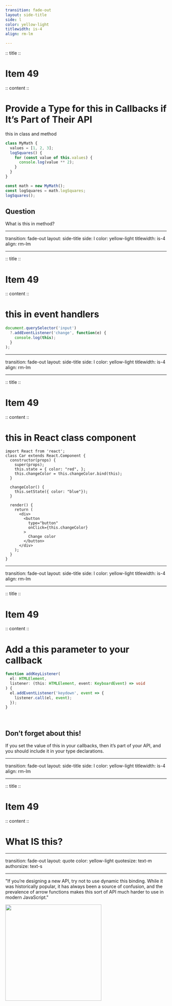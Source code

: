 ```yaml
---
transition: fade-out
layout: side-title
side: l
color: yellow-light
titlewidth: is-4
align: rm-lm

---
```

:: title ::

# Item 49

<UsagiItem2e text="Item 69 (2e)"/>

:: content ::

# Provide a Type for this in Callbacks if It’s Part of Their API

this in class and method

```ts {monaco-run} {autorun:false}  
class MyMath {
  values = [1, 2, 3];
  logSquares() {
    for (const value of this.values) {
      console.log(value ** 2);
    }
  }
}

const math = new MyMath();
const logSquares = math.logSquares;
logSquares();
```

<v-click>
<h2>Question</h2>
What is this in method?
</v-click>

---
transition: fade-out
layout: side-title
side: l
color: yellow-light
titlewidth: is-4
align: rm-lm

---
:: title ::

# Item 49

<UsagiItem2e text="Item 69 (2e)"/>

:: content ::

# this in event handlers

```ts {monaco}
document.querySelector('input')
  ?.addEventListener('change', function(e) {
    console.log(this);
  }
);
```

---
transition: fade-out
layout: side-title
side: l
color: yellow-light
titlewidth: is-4
align: rm-lm

---
:: title ::

# Item 49

<UsagiItem2e text="Item 69 (2e)"/>

:: content ::

# this in React class component

```tsx {all|6,18}
import React from 'react';
class Car extends React.Component {
  constructor(props) {
    super(props);
    this.state = { color: "red", };
    this.changeColor = this.changeColor.bind(this);
  }

  changeColor() {
    this.setState({ color: "blue"});
  }

  render() {
    return (
      <div>
        <button
          type="button"
          onClick={this.changeColor}
        >
          Change color
        </button>
      </div>
    );
  }
}
```

---
transition: fade-out
layout: side-title
side: l
color: yellow-light
titlewidth: is-4
align: rm-lm

---
:: title ::

# Item 49

<UsagiItem2e text="Item 69 (2e)"/>

:: content ::

# Add a this parameter to your callback

```ts {monaco}
function addKeyListener(
  el: HTMLElement,
  listener: (this: HTMLElement, event: KeyboardEvent) => void
) {
  el.addEventListener('keydown', event => {
    listener.call(el, event);
  });
}
```
<br />

<v-click>
<h2>Don’t forget about this!</h2>
If you set the value of this in your callbacks, then it’s part of your API, and you should include it in your type declarations.
</v-click>

---
transition: fade-out
layout: side-title
side: l
color: yellow-light
titlewidth: is-4
align: rm-lm

---
:: title ::

# Item 49

<UsagiItem2e text="Item 69 (2e)"/>

:: content ::

# What IS this?

<Youtube id="yV53mkoOW1E" width="550px" height="300px"/>


---
transition: fade-out
layout: quote
color: yellow-light
quotesize: text-m
authorsize: text-s

---

"If you’re designing a new API, try not to use dynamic this binding. While it was historically popular, it has always been a source of confusion, and the prevalence of arrow functions makes this sort of API much harder to use in modern JavaScript."

<div class="flex justify-center mt-8">
  <img src="/images/ChikawaDraw.png" width="300px" />
  <style>
    .quote_author {
      font-size: 32px;
      font-weight: bold;
    }
    .slidev-layout.quote {
      padding-left: 3.5rem;
    }
  </style>
</div>
